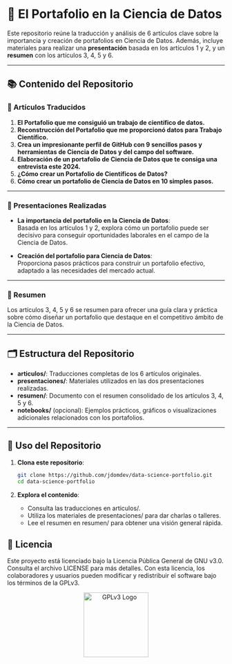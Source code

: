 # 📂 El Portafolio en la Ciencia de Datos

Este repositorio reúne la traducción y análisis de 6 artículos clave sobre la importancia y creación de portafolios en Ciencia de Datos. Además, incluye materiales para realizar una **presentación** basada en los artículos 1 y 2, y un **resumen** con los artículos 3, 4, 5 y 6.

---

## 📚 Contenido del Repositorio

### **🌟 Artículos Traducidos**
1. **El Portafolio que me consiguió un trabajo de científico de datos.**
2. **Reconstrucción del Portafolio que me proporcionó datos para Trabajo Científico.**
3. **Crea un impresionante perfil de GitHub con 9 sencillos pasos y herramientas de Ciencia de Datos y del campo del software.**
4. **Elaboración de un portafolio de Ciencia de Datos que te consiga una entrevista este 2024.**
5. **¿Cómo crear un Portafolio de Científicos de Datos?**
6. **Cómo crear un portafolio de Ciencia de Datos en 10 simples pasos.**

---

### **🎤 Presentaciones Realizadas**
- **La importancia del portafolio en la Ciencia de Datos**:  
  Basada en los artículos 1 y 2, explora cómo un portafolio puede ser decisivo para conseguir oportunidades laborales en el campo de la Ciencia de Datos.

- **Creación del portafolio para Ciencia de Datos**:  
  Proporciona pasos prácticos para construir un portafolio efectivo, adaptado a las necesidades del mercado actual.

---

### **📝 Resumen**
Los artículos 3, 4, 5 y 6 se resumen para ofrecer una guía clara y práctica sobre cómo diseñar un portafolio que destaque en el competitivo ámbito de la Ciencia de Datos.

---

## 🗂️ Estructura del Repositorio

- **articulos/**: Traducciones completas de los 6 artículos originales.
- **presentaciones/**: Materiales utilizados en las dos presentaciones realizadas.
- **resumen/**: Documento con el resumen consolidado de los artículos 3, 4, 5 y 6.
- **notebooks/** (opcional): Ejemplos prácticos, gráficos o visualizaciones adicionales relacionados con los portafolios.

---

## 🚀 Uso del Repositorio

1. **Clona este repositorio**:
   ```bash
   git clone https://github.com/jdomdev/data-science-portfolio.git
   cd data-science-portfolio
   ```

2. **Explora el contenido**:
   - Consulta las traducciones en articulos/.
   - Utiliza los materiales de presentaciones/ para dar charlas o talleres.
   - Lee el resumen en resumen/ para obtener una visión general rápida.

## 📜 Licencia

Este proyecto está licenciado bajo la Licencia Pública General de GNU v3.0.
Consulta el archivo LICENSE para más detalles.
Con esta licencia, los colaboradores y usuarios pueden modificar y redistribuir el software bajo los términos de la GPLv3.

<div align="center"> <img src="https://www.gnu.org/graphics/gplv3-127x51.png" alt="GPLv3 Logo" width="150"> </div>
